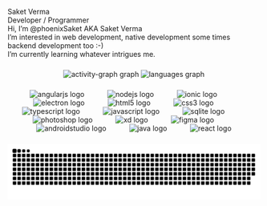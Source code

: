 <p align="left">Saket Verma<br>Developer / Programmer<br>Hi, I’m @phoenixSaket AKA Saket Verma<br>I’m interested in web development, native development some times backend development too :-)<br>I’m currently learning whatever intrigues me.</p>

###

<div align="center">
  <img src="https://github-readme-activity-graph.vercel.app/graph?username=phoenixSaket&radius=16&theme=merko&area=true&order=5&hide_border=true&hide_title=false" height="150" alt="activity-graph graph"  />
  <img src="https://github-readme-stats.vercel.app/api/top-langs?username=phoenixSaket&locale=en&hide_title=true&layout=compact&card_width=320&langs_count=5&theme=merko&hide_border=true&order=2&custom_title=%20" height="150" alt="languages graph"  />
<!--   <img src="https://github-readme-stats.vercel.app/api?username=phoenixSaket&hide_title=true&hide_rank=true&show_icons=true&include_all_commits=true&count_private=true&disable_animations=false&theme=merko&locale=en&hide_border=true&order=1" height="150" alt="stats graph"  /> -->
</div>

###

<div align="center">
  <img src="https://cdn.jsdelivr.net/gh/devicons/devicon/icons/angularjs/angularjs-original.svg" height="26" alt="angularjs logo"  />
  <img width="38" />
  <img src="https://cdn.simpleicons.org/nodedotjs/339933" height="26" alt="nodejs logo"  />
  <img width="38" />
  <img src="https://cdn.simpleicons.org/ionic/3880FF" height="26" alt="ionic logo"  />
  <img width="38" />
  <img src="https://cdn.simpleicons.org/electron/47848F" height="26" alt="electron logo"  />
  <img width="38" />
  <img src="https://cdn.simpleicons.org/html5/E34F26" height="26" alt="html5 logo"  />
  <img width="38" />
  <img src="https://cdn.jsdelivr.net/gh/devicons/devicon/icons/css3/css3-original.svg" height="26" alt="css3 logo"  />
  <img width="38" />
  <img src="https://cdn.jsdelivr.net/gh/devicons/devicon/icons/typescript/typescript-original.svg" height="26" alt="typescript logo"  />
  <img width="38" />
  <img src="https://cdn.jsdelivr.net/gh/devicons/devicon/icons/javascript/javascript-original.svg" height="26" alt="javascript logo"  />
  <img width="38" />
  <img src="https://cdn.jsdelivr.net/gh/devicons/devicon/icons/sqlite/sqlite-original.svg" height="26" alt="sqlite logo"  />
  <img width="38" />
  <img src="https://cdn.simpleicons.org/adobephotoshop/31A8FF" height="26" alt="photoshop logo"  />
  <img width="38" />
  <img src="https://cdn.simpleicons.org/adobexd/FF61F6" height="26" alt="xd logo"  />
  <img width="38" />
  <img src="https://cdn.jsdelivr.net/gh/devicons/devicon/icons/figma/figma-original.svg" height="26" alt="figma logo"  />
  <img width="38" />
  <img src="https://cdn.jsdelivr.net/gh/devicons/devicon/icons/androidstudio/androidstudio-original.svg" height="26" alt="androidstudio logo"  />
  <img width="38" />
  <img src="https://cdn.jsdelivr.net/gh/devicons/devicon/icons/java/java-original.svg" height="26" alt="java logo"  />
  <img width="38" />
  <img src="https://cdn.jsdelivr.net/gh/devicons/devicon/icons/react/react-original.svg" height="26" alt="react logo"  />
</div>

###

<img src="https://raw.githubusercontent.com/phoenixSaket/phoenixSaket/output/snake.svg" alt="Snake animation" />

###
